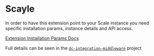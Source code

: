 # Scayle

In order to have this extension point to your Scale instance you need specific installation params, instance details and API access.

[Extension Installation Params Docs](https://amplience.com/developers/docs/integrations/extensions/register-use/#installation-parameters)

Full details can be seen in the [`dc-integration-middleware`](https://github.com/amplience/dc-integration-middleware/blob/main/docs/vendor/commerce/scayle.md) project